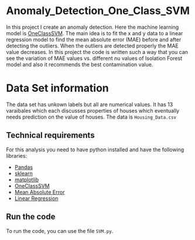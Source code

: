 # Anomaly_Detection_One_Class_SVM

In this project I create an anomaly detection. Here the machine learning model is [OneClassSVM](https://scikit-learn.org/stable/modules/generated/sklearn.svm.OneClassSVM.html). The main idea is to fit the x and y data to a linear regression model
to find the mean absolute error (MAE) before and after detecting the outliers. When the outliers are detected properly the MAE value decreases. In this project the code is written 
such a way that you can see the variation of MAE values vs. different nu values of Isolation Forest model and also it recommends the best contamination value. 

# Data Set information
The data set has unkown labels but all are numerical values. It has 13 varaibales which each discusses properties of houses which eventually needs prediction on the value of houses. The data is ```Housing_Data.csv```

## Technical requirements
For this analysis you need to have python installed and have the following libraries:
- [Pandas](https://pandas.pydata.org/)
- [sklearn](https://scikit-learn.org/stable/)
- [matplotlib](https://matplotlib.org/)
- [OneClassSVM](https://scikit-learn.org/stable/modules/generated/sklearn.svm.OneClassSVM.html)
- [Mean Absolute Error](https://scikit-learn.org/stable/modules/generated/sklearn.metrics.mean_absolute_error.html)
- [Linear Regression](https://scikit-learn.org/stable/modules/generated/sklearn.linear_model.LinearRegression.html)

## Run the code
To run the code, you can use the file ```SVM.py```.
